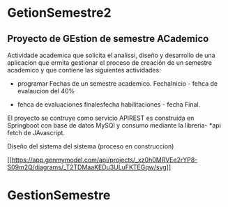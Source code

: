 # GetionSemestre2

## Proyecto de GEstion de semestre ACademico

Actividade academica que solicita el analissi, diseño y desarrollo de una aplicacion que ermita gestionar el 
proceso de creación de un semestre academico y que contiene las siguientes actividades:

* programar Fechas de un semestre academico. FechaInicio - fehca de evalaucion del 40% 
- fehca de evaluaciones finalesfecha habilitaciones - fecha Final.

El proyecto se contruye como servicio APIREST es construida en Springboot con  base de datos MySQl y consumo mediante la libreria- *api fetch de JAvascript.

Diseño del sistema del sistema (proceso en construccion)

[[https://app.genmymodel.com/api/projects/_xz0h0MRVEe2rYP8-S09m2Q/diagrams/_T2TDMaaKEDu3ULuFKTEGqw/svg]]
# GestionSemestre
